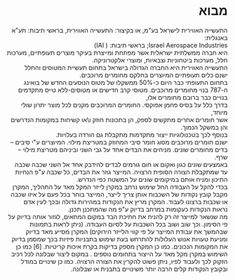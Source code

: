 <div dir="rtl">
 
  # מבוא


  
התעשייה האווירית לישראל בע"מ, או בקיצור: התעשייה האווירית, בראשי תיבות: תע"א 
באנגלית:                                                                                                                                 
Israel Aerospace Industries; בראשי תיבות: ( IAI)                                                                                         
היא חברה ממשלתית ישראלית אשר מפתחת ומייצרת בעיקר מוצרים תעופתיים, 
מערכות חלל, מערכות ביטחוניות וצבאיות, ומוצרי אלקטרוניקה.                                                                               
התעשייה האווירית היא החברה הגדולה בישראל בתחום תעשיית המטוסים והחלל                                                              
ישנם כלים תעופתיים המיוצרים בחלקם מחומרים מרוכבים.                                                                               
בתחום התעופתי כבר היום כ-50% ממשקלו של מטוס הנוסעים החדש של בואינג ה-787 בנוי מחומרים מרוכבים. 
מטוסי קרב חדישים או מטוסים-ללא טייס מתקדמים בנויים כבר ברובם מחומרים אלו,                                                             
בדרך כלל על בסיס פחמן אפוקסי.
החומרים המרוכבים מקנים לכל מוצר יתרון שולי מיוחד,                                                                                  
אשר חומרים אחרים מתקשים לספק, הן בתכונות חוזק ו\או קשיחות במקומות הנדרשים והן במשקל הנמוך.                                           
בנוסף לכך בטכנולוגיות ייצור מתקדמות מתקבלת גם הורדה בעלויות.                                                                     
ישנם חומרים מרוכבים מסוג חומר סיבי המחוזק במטריצת מילוי.
המיוצרים ע"י סיבים – בדים מחומרים שונים.
מניחים את הבדים אחד על גבי השני וביניהם  מטריצת מילוי – שרף.                                                                        
באמצעים שונים כגון ואקום או חום גורמים לבדים להידבק אחד אל השני שכבה שכבה עד שמתקבלת הצורה הסופית הרצויה. 
המייצר גוזר את הבדים, כל שכבה ע"פ הנחיות התיכון ומניח אותם במיקומים שונים על המשטח כפי הנדרש.                                       
בכדי להקל על העבודה החל שימוש נרחב במקרן לייזר המקל מאד על התהליך, המקרן מקבל קובץ נקודות של השכבות אותן צריך לייצר, המייצר בוחר בכל פעם על איזו שכבה או שכבות ברצונו לעבוד. המקרן מריץ את הנקודות במהירות גדולה ובכך לעין אדם נראות הנקודות כעקומות במרחב בדיוק ע"פ מה שהמתכנן תכנן.                                                                                                                   
מה שנשאר למייצר זה רק להניח את חתיכת הבד במקום המתאים, לגזור אותה בדיוק על פי הסימון. וכך שוב ושוב בכל השכבות על לסיום העבודה. (ניתן לראות בתמונות שבהמשך את עבודת המייצר על פי קווי הלייזר הירוקים)
המקרן מסייע מאד בדיוק ומניעת טעויות אנוש העלולות להתרחש בעת שימוש בתבניות פיזיות בכך שמסמן בדיוק את המקומות הנכונים.  כמו כן המקרן מספק  בדיקות בקרת איכות קריטיות. [6]
כמו כן השימוש  במקרן מקל מאד על הייצור בתחומים נוספים . במקום ליצור שבלונה לכל רכיב הזקוק לכך ולעבוד לפיו, ניתן פשוט להקרין את הצורה הרצויה. כמו כן שינויים במודל ובקובץ הנקודות קלים הרבה יותר משינויים בתבנית או שבלונה.

</div>
